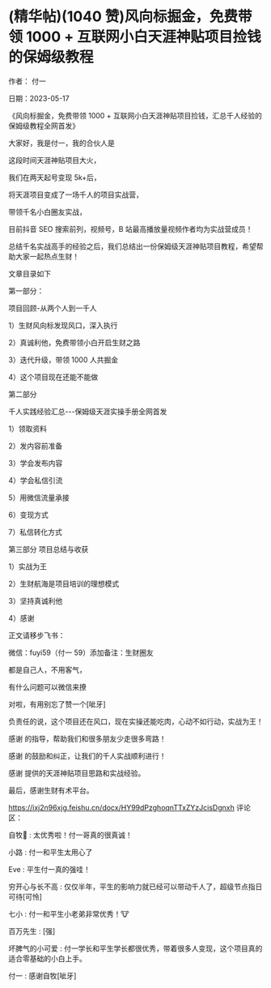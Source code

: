 
# (精华帖)(1040 赞)风向标掘金，免费带领 1000 + 互联网小白天涯神贴项目捡钱的保姆级教程

作者：  付一

日期：2023-05-17

《风向标掘金，免费带领 1000 + 互联网小白天涯神贴项目捡钱，汇总千人经验的保姆级教程全网首发》

大家好，我是付一，我的合伙人是

这段时间天涯神贴项目大火，

我们在两天起号变现 5k+后，

将天涯项目变成了一场千人的项目实战营，

带领千名小白圈友实战，

目前抖音 SEO 搜索前列，视频号，B 站最高播放量视频作者均为实战营成员！

总结千名实战高手的经验之后，我们总结出一份保姆级天涯神贴项目教程，希望帮助大家一起热点生财！

文章目录如下

第一部分：

项目回顾-从两个人到一千人

1）生财风向标发现风口，深入执行

2）真诚利他，免费带领小白开启生财之路

3）迭代升级，带领 1000 人共掘金

4）这个项目现在还能不能做

 

 

第二部分

千人实践经验汇总---保姆级天涯实操手册全网首发

1）领取资料

2）发内容前准备

3）学会发布内容

4）学会私信引流

5）用微信流量承接

6）变现方式

7）私信转化方式

第三部分  项目总结与收获

1）实战为王

2）生财航海是项目培训的理想模式

3）坚持真诚利他

4）感谢

正文请移步飞书：

微信：fuyi59（付一 59）添加备注：生财圈友

都是自己人，不用客气，

有什么问题可以微信来撩

对啦，有用别忘了赞一个[呲牙]

负责任的说，这个项目还在风口，现在实操还能吃肉，心动不如行动，实战为王！

感谢  的指导，帮助我们和很多朋友少走很多弯路！

感谢  的鼓励和纠正，让我们的千人实战顺利进行！

感谢  提供的天涯神贴项目思路和实战经验。

最后，感谢生财有术平台。

https://ixj2n96xjg.feishu.cn/docx/HY99dPzghoqnTTxZYzJcisDgnxh 评论区：

 

 

自牧👀 : 太优秀啦！付一哥真的很真诚！

小路 : 付一和平生太用心了

Eve : 平生付一真的强哇！

穷开心与长不高 : 仅仅半年，平生的影响力就已经可以带动千人了，超级节点指日可待[可怜]

七小 : 付一和平生小老弟非常优秀！🐮

百万先生 : [强]

坏脾气的小可爱 : 付一学长和平生学长都很优秀，带着很多人变现，这个项目真的适合零基础的小白上手。

付一 : 感谢自牧[呲牙]
